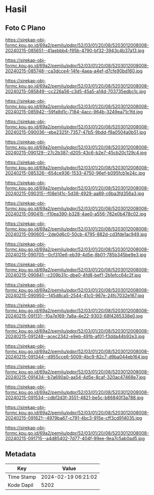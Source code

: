 # Hasil

## Foto C Plano

https://sirekap-obj-formc.kpu.go.id/69a2/pemilu/pdpr/52/03/01/20/08/5203012008008-20240215-085651--41aebbb4-f95b-4790-bf32-3943c4b37a13.jpg

https://sirekap-obj-formc.kpu.go.id/69a2/pemilu/pdpr/52/03/01/20/08/5203012008008-20240215-085748--ca3dcce4-14fe-4aea-a4ef-d7cfe90bd160.jpg

https://sirekap-obj-formc.kpu.go.id/69a2/pemilu/pdpr/52/03/01/20/08/5203012008008-20240215-085849--cc226a56-c3d5-45a5-a14d-703735edbc1c.jpg

https://sirekap-obj-formc.kpu.go.id/69a2/pemilu/pdpr/52/03/01/20/08/5203012008008-20240215-085942--59fa9d1c-7184-4acc-964b-3249ea71c1fd.jpg

https://sirekap-obj-formc.kpu.go.id/69a2/pemilu/pdpr/52/03/01/20/08/5203012008008-20240215-090036--ebe2325f-7357-47b5-9bdd-f9a0504a0b51.jpg

https://sirekap-obj-formc.kpu.go.id/69a2/pemilu/pdpr/52/03/01/20/08/5203012008008-20240215-090129--27c2b387-d205-43c6-b2e7-45cb20c129c4.jpg

https://sirekap-obj-formc.kpu.go.id/69a2/pemilu/pdpr/52/03/01/20/08/5203012008008-20240215-085326--654ce936-1533-4750-96ef-b095fcb1e24c.jpg

https://sirekap-obj-formc.kpu.go.id/69a2/pemilu/pdpr/52/03/01/20/08/5203012008008-20240215-090315--f08e141c-5d38-4929-aa89-c6ba3fd356a3.jpg

https://sirekap-obj-formc.kpu.go.id/69a2/pemilu/pdpr/52/03/01/20/08/5203012008008-20240215-090415--f10ea390-b328-4ae0-a556-782e0b478c02.jpg

https://sirekap-obj-formc.kpu.go.id/69a2/pemilu/pdpr/52/03/01/20/08/5203012008008-20240215-090605--2de0d6c0-50cb-4795-882d-cd3fde1ac949.jpg

https://sirekap-obj-formc.kpu.go.id/69a2/pemilu/pdpr/52/03/01/20/08/5203012008008-20240215-090705--0cf310e6-eb39-4d5e-8b01-785b345be9e3.jpg

https://sirekap-obj-formc.kpu.go.id/69a2/pemilu/pdpr/52/03/01/20/08/5203012008008-20240215-090841--c209b31c-dbe0-4fd8-bef1-2b1efcc64c2f.jpg

https://sirekap-obj-formc.kpu.go.id/69a2/pemilu/pdpr/52/03/01/20/08/5203012008008-20240215-090950--145d8ca5-2544-41c0-967e-24fc7032e167.jpg

https://sirekap-obj-formc.kpu.go.id/69a2/pemilu/pdpr/52/03/01/20/08/5203012008008-20240215-091131--f0a7e169-7a8a-4e22-9303-68f4265338e0.jpg

https://sirekap-obj-formc.kpu.go.id/69a2/pemilu/pdpr/52/03/01/20/08/5203012008008-20240215-091248--acec2342-e9eb-491b-af01-f3dda44b92e3.jpg

https://sirekap-obj-formc.kpu.go.id/69a2/pemilu/pdpr/52/03/01/20/08/5203012008008-20240215-091344--d955cce6-5009-4bc9-82c7-d9ba044eb164.jpg

https://sirekap-obj-formc.kpu.go.id/69a2/pemilu/pdpr/52/03/01/20/08/5203012008008-20240215-091434--b7a690a0-aa54-4d5e-8caf-320ac47468e7.jpg

https://sirekap-obj-formc.kpu.go.id/69a2/pemilu/pdpr/52/03/01/20/08/5203012008008-20240215-091534--cdbf2d3f-3551-4821-be5c-b86840f3a788.jpg

https://sirekap-obj-formc.kpu.go.id/69a2/pemilu/pdpr/52/03/01/20/08/5203012008008-20240215-091621--4979ba67-c791-4bc3-915e-cff3cd914035.jpg

https://sirekap-obj-formc.kpu.go.id/69a2/pemilu/pdpr/52/03/01/20/08/5203012008008-20240215-091715--a4d85402-7d77-404f-99ee-9ea7c5ab0ad5.jpg


## Metadata

| Key        | Value               |
| ---------- | ------------------- |
| Time Stamp | 2024-02-19 06:21:02 |
| Kode Dapil | 5202                |



